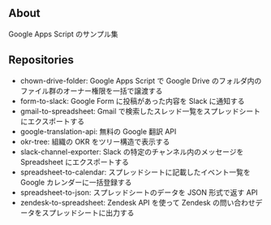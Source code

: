## About

Google Apps Script のサンプル集

## Repositories

- chown-drive-folder: Google Apps Script で Google Drive のフォルダ内のファイル群のオーナー権限を一括で譲渡する
- form-to-slack: Google Form に投稿があった内容を Slack に通知する
- gmail-to-spreadsheet: Gmail で検索したスレッド一覧をスプレッドシートにエクスポートする
- google-translation-api: 無料の Google 翻訳 API 
- okr-tree: 組織の OKR をツリー構造で表示する
- slack-channel-exporter: Slack の特定のチャンネル内のメッセージを Spreadsheet にエクスポートする 
- spreadsheet-to-calendar: スプレッドシートに記載したイベント一覧を Google カレンダーに一括登録する
- spreadsheet-to-json: スプレッドシートのデータを JSON 形式で返す API
- zendesk-to-spreadsheet: Zendesk API を使って Zendesk の問い合わせデータをスプレッドシートに出力する
